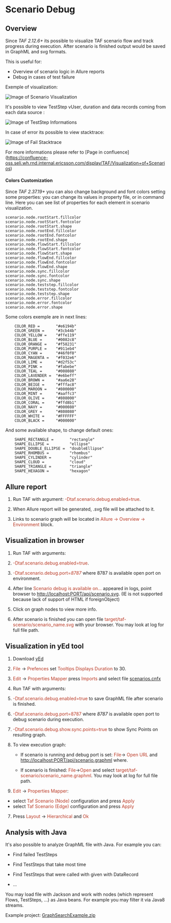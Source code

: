 <head>
   <title>Scenarios - Debug</title>
</head>

# Scenario Debug

## Overview

Since _TAF 2.12.6+_ its possible to visualize TAF scenario flow and track progress during execution. After scenario is finished output would be saved in GraphML and svg formats.

This is useful for:

+ Overview of scenario logic in Allure reports
+ Debug in cases of test failure

Exemple of visualization:

![Image of Scenario Visualization](../../images/scenarios/ScenarioVisualizationExample.png "Scenario Visualization Exemple")

It's possible to view TestStep vUser, duration and data records coming from each data source :

![Image of TestStep Informations](../../images/scenarios/TestStepInformations.png "TestStep information Exemple")

In case of error its possible to view stacktrace:

![Image of Fail Stacktrace](../../images/scenarios/ErrorStackTrace.png "Fail StackTrace Exemple")

For more informations please refer to [Page in confluence]    
(https://confluence-oss.seli.wh.rnd.internal.ericsson.com/display/TAF/Visualization+of+Scenarios) 

#### Colors Customization

Since _TAF 2.37.19+_ you can also change background and font colors setting some properties: you can change its values in property file, or in 
command line. Here you can
 see
 list of properties for each element in scenario visualization.

    scenario.node.rootStart.fillcolor   
    scenario.node.rootStart.fontcolor
    scenario.node.rootStart.shape   
    scenario.node.rootEnd.fillcolor   
    scenario.node.rootEnd.fontcolor
    scenario.node.rootEnd.shape   
    scenario.node.flowStart.fillcolor   
    scenario.node.flowStart.fontcolor
    scenario.node.flowStart.shape   
    scenario.node.flowEnd.fillcolor   
    scenario.node.flowEnd.fontcolor
    scenario.node.flowEnd.shape   
    scenario.node.sync.fillcolor    
    scenario.node.sync.fontcolor
    scenario.node.sync.shape    
    scenario.node.teststep.fillcolor    
    scenario.node.teststep.fontcolor
    scenario.node.teststep.shape    
    scenario.node.error.fillcolor   
    scenario.node.error.fontcolor
    scenario.node.error.shape   

Some colors exemple are in next lines:

        COLOR_RED =       "#e6194b"
        COLOR_GREEN =     "#3cb44b"
        COLOR_YELLOW =    "#ffe119"
        COLOR_BLUE =      "#0082c8"
        COLOR_ORANGE =    "#f58231"
        COLOR_PURPLE =    "#911eb4"
        COLOR_CYAN =      "#46f0f0"
        COLOR_MAGENTA =   "#f032e6"
        COLOR_LIME =      "#d2f53c"
        COLOR_PINK =      "#fabebe"
        COLOR_TEAL =      "#008080"
        COLOR_LAVENDER =  "#e6beff"
        COLOR_BROWN =     "#aa6e28"
        COLOR_BEIGE =     "#fffac8"
        COLOR_MAROON =    "#800000"
        COLOR_MINT =      "#aaffc3"
        COLOR_OLIVE =     "#808000"
        COLOR_CORAL =     "#ffd8b1"
        COLOR_NAVY =      "#000080"
        COLOR_GREY =      "#808080"
        COLOR_WHITE =     "#FFFFFF"
        COLOR_BLACK =     "#000000"

And some available shape, to change default ones:

        SHAPE_RECTANGLE =       "rectangle"
        SHAPE_ELLIPSE =         "ellipse"
        SHAPE_DOUBLE_ELLIPSE =  "doubleEllipse"
        SHAPE_RHOMBUS =         "rhombus"
        SHAPE_CYLINDER =        "cylinder"
        SHAPE_CLOUD =           "cloud"
        SHAPE_TRIANGLE =        "triangle"
        SHAPE_HEXAGON =         "hexagon"

## Allure report

1.  Run TAF with argument: <span style="color:#ba3925;">-Dtaf.scenario.debug.enabled=true</span>.

2.  When Allure report will be generated, .svg file will be attached to it.

3.  Links to scenario graph will be located in <span style="color:#ba3925;">Allure → Overview → Environment</span> block.

## Visualization in browser

1.  Run TAF with arguments:

2.  <span style="color:#ba3925;">-Dtaf.scenario.debug.enabled=true</span>.

3.  <span style="color:#ba3925;">-Dtaf.scenario.debug.port=_8787_</span> where 8787 is available open port on environment.

4.  After line <span style="color:#ba3925;">Scenario debug is available on...</span> appeared in logs, point browser to [http://localhost:PORT/api/scenario.svg](http://localhost:PORT/api/scenario.svg).
    (IE is not supported because lack of support of HTML if foreignObject)

5.  Click on graph nodes to view more info.

6.  After scenario is finished you can open file  <span style="color:#ba3925;">target/taf-scenario/scenario_name.svg</span> with your browser. You may look at log for full file path.

## Visualization in yEd tool

1.  Download [yEd](https://www.yworks.com/en/products/yfiles/yed/)

2.  <span style="color:#ba3925;">File</span> -> <span style="color:#ba3925;">Prefences</span> set <span style="color:#ba3925;">Tooltips Displays Duration</span> to 30.

3.  <span style="color:#ba3925;">Edit</span> -> <span style="color:#ba3925;">Properties Mapper</span> press <span style="color:#ba3925;">Imports</span> and select file [scenarios.cnfx](link:/download/attachments/119796357/scenarios.cnfx)

4.  Run TAF with arguments:

5.  <span style="color:#ba3925;">-Dtaf.scenario.debug.enabled=true</span> to save GraphML file after scenario is finished.

6.  <span style="color:#ba3925;">-Dtaf.scenario.debug.port=8787</span> where _8787_ is available open port to debug scenario during execution.

3.  <span style="color:#ba3925;">-Dtaf.scenario.debug.show.sync.points=true</span> to show Sync Points on resulting graph.

5.  To view execution graph:

    * If scenario is running and debug port is set: <span style="color:#ba3925;">File</span>→  <span style="color:#ba3925;">Open URL</span> and [http://localhost:PORT/api/scenario.graphml](inputhttp://localhost:PORT/api/scenario.graphml) where.

    * If scenario is finished: <span style="color:#ba3925;">File</span>-><span style="color:#ba3925;">Open</span> and select <span style="color:#ba3925;">target/taf-scenario/scenario_name.graphml</span>. You may look at log for full file path.

6. <span style="color:#ba3925;">Edit</span> → <span style="color:#ba3925;">Properties Mapper</span>:
* select <span style="color:#ba3925;">Taf Scenario (Node)</span> configuration and press <span style="color:#ba3925;">Apply</span>
* select <span style="color:#ba3925;">Taf Scenario (Edge)</span> configuration and press <span style="color:#ba3925;">Apply</span>
7.  Press <span style="color:#ba3925;">Layout</span> → <span style="color:#ba3925;">Hierarchical</span> and <span style="color:#ba3925;">Ok</span>


## Analysis with Java

It's also possible to analyze GraphML file with Java. For example you can:

* Find failed TestSteps

* Find TestSteps that take most time

* Find TestSteps that were called with given with DataRecord

* ...

You may load file with Jackson and work with nodes (which represent Flows, TestSteps, ...) as Java beans. For example you may filter it via Java8 streams.

Example project: [GraphSearchExample.zip](https://confluence-oss.seli.wh.rnd.internal.ericsson.com/download/attachments/119796357/GraphSearchExample.zip)

